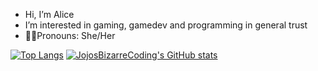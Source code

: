 - Hi, I’m Alice
- I’m interested in gaming, gamedev and programming in general trust
- 🏳️‍⚧️Pronouns: She/Her

[![Top Langs](https://github-readme-stats-ashy-seven.vercel.app/api/top-langs?username=JojosBizarreCoding&theme=shadow_green&count_private=true)](https://github.com/anuraghazra/github-readme-stats)
[![JojosBizarreCoding's GitHub stats](https://github-readme-stats-ashy-seven.vercel.app/api?username=JojosBizarreCoding&show_icons=true&theme=shadow_green&count_private=true&include_all_commits=true)](https://github.com/anuraghazra/github-readme-stats)
